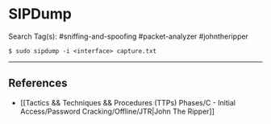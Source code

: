# SIPDump

Search Tag(s): #sniffing-and-spoofing #packet-analyzer #johntheripper

`$ sudo sipdump -i <interface> capture.txt`

---
## References

- [[Tactics && Techniques && Procedures (TTPs) Phases/C - Initial Access/Password Cracking/Offline/JTR|John The Ripper]]